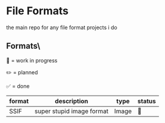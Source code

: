 # File Formats

the main repo for any file format projects i do

## Formats\

:construction: = work in progress

:pencil2: = planned

:white_check_mark: = done

| format | description               | type  | status         |
| ------ | ------------------------- | ----- | -------------- |
| SSIF   | super stupid image format | Image | :construction: |
